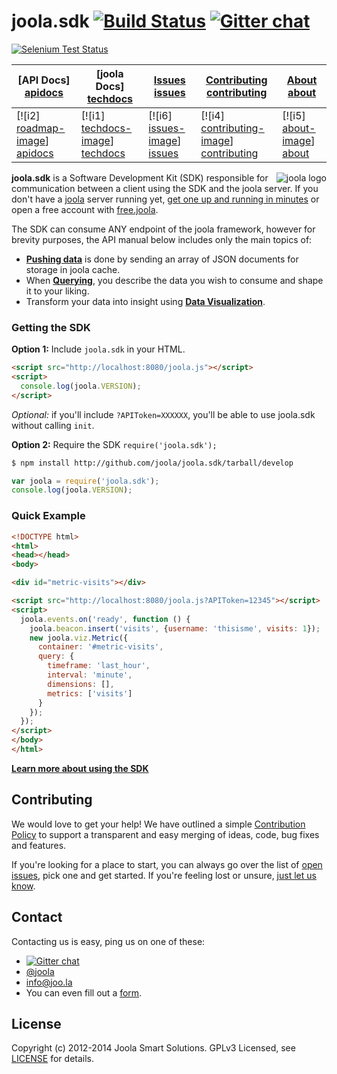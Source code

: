 # joola.sdk [![Build Status][3]][4] [![Gitter chat](https://badges.gitter.im/joola/joola.png)](https://gitter.im/joola/joola)

[![Selenium Test Status](https://saucelabs.com/browser-matrix/joola-io.svg)](https://saucelabs.com/u/joola-io)

| **[API Docs] [apidocs]**     | **[joola Docs] [techdocs]**     | **[Issues] [issues]**     | **[Contributing] [contributing]**           | **[About] [about]**     |
|-------------------------------------|-------------------------------|-------------------------------------|---------------------------------------------|-------------------------------------|
| [![i2] [roadmap-image]] [apidocs] | [![i1] [techdocs-image]] [techdocs] | [![i6] [issues-image]] [issues] | [![i4] [contributing-image]] [contributing] | [![i5] [about-image]] [about] |

<img src="http://i.imgur.com/Kx6l8s3.png" alt="joola logo" title="joola" align="right" />

**joola.sdk** is a Software Development Kit (SDK) responsible for communication between a client using the SDK and the joola server. If you don't have a [joola][joola] server running yet, [get one up and running in minutes][joola] or open a free account with [free.joola][free.joola].

The SDK can consume ANY endpoint of the joola framework, however for brevity purposes, the API manual below includes only the main topics of:
- [**Pushing data**](http://github.com/joola/joola/wiki/pushing-data) is done by sending an array of JSON documents for storage in joola cache.
- When [**Querying**](http://github.com/joola/joola/wiki/analytics-and-visualization), you describe the data you wish to consume and shape it to your liking. 
- Transform your data into insight using [**Data Visualization**](http://github.com/joola/joola/wiki/analytics-and-visualization).

### Getting the SDK

**Option 1:** Include `joola.sdk` in your HTML.
```html
<script src="http://localhost:8080/joola.js"></script>
<script>
  console.log(joola.VERSION);
</script>
```
*Optional:* if you'll include `?APIToken=XXXXXX`, you'll be able to use joola.sdk without calling `init`.

**Option 2:** Require the SDK `require('joola.sdk');`
```bash
$ npm install http://github.com/joola/joola.sdk/tarball/develop
```
```js
var joola = require('joola.sdk');
console.log(joola.VERSION);
```

### Quick Example
```html
<!DOCTYPE html>
<html>
<head></head>
<body>

<div id="metric-visits"></div>

<script src="http://localhost:8080/joola.js?APIToken=12345"></script>
<script>
  joola.events.on('ready', function () {
    joola.beacon.insert('visits', {username: 'thisisme', visits: 1});
    new joola.viz.Metric({
      container: '#metric-visits',
      query: {
        timeframe: 'last_hour',
        interval: 'minute',
        dimensions: [],
        metrics: ['visits']
      }
    });
  });
</script>
</body>
</html>
```

[**Learn more about using the SDK**](http://github.com/joola/joola/wiki/sdk-api-documentation)

## Contributing
We would love to get your help! We have outlined a simple [Contribution Policy][18] to support a transparent and easy merging
of ideas, code, bug fixes and features.

If you're looking for a place to start, you can always go over the list of [open issues][17], pick one and get started.
If you're feeling lost or unsure, [just let us know](#Contact).

## Contact
Contacting us is easy, ping us on one of these:

- [![Gitter chat](https://badges.gitter.im/joola/joola.png)](https://gitter.im/joola/joola)
- [@joola][19]
- [info@joo.la][20]
- You can even fill out a [form][21].

## License
Copyright (c) 2012-2014 Joola Smart Solutions. GPLv3 Licensed, see [LICENSE][24] for details.


[1]: https://coveralls.io/repos/joola/joola.sdk/badge.png?branch=develop
[2]: https://coveralls.io/r/joola/joola.sdk?branch=develop
[3]: https://travis-ci.org/joola/joola.sdk.png?branch=develop
[4]: https://travis-ci.org/joola/joola.sdk?branch=develop
[17]: http://https://joolatech.atlassian.net/browse/JARVIS
[18]: https://github.com/joola/joola/blob/master/CONTRIBUTING.md
[19]: http://twitter.com/joola
[20]: mailto://info@joo.la
[21]: http://github.com/joola/joola/
[22]: http://joola/
[24]: https://github.com/joola/joola/blob/master/LICENSE.md

[about-image]: https://github.com/joola/joola/wiki/images/about.png
[techdocs-image]: https://github.com/joola/joola/wiki/images/techdocs.png
[setup-image]: https://github.com/joola/joola/wiki/images/setup.png
[roadmap-image]: https://github.com/joola/joola/wiki/images/roadmap.png
[contributing-image]: https://github.com/joola/joola/wiki/images/contributing.png
[issues-image]: https://github.com/joola/joola/wiki/images/issues.png

[about]: https://github.com/joola/joola/wiki/joola-overview
[techdocs]: https://github.com/joola/joola/wiki/Technical-documentation
[apidocs]: http://github.com/joola/joola/wiki/sdk
[setup]: #getting-the-sdk
[roadmap]: https://github.com/joola/joola/wiki/Product-roadmap
[contributing]: https://github.com/joola/joola/wiki/Contributing
[issues]: https://github.com/joola/joola.sdk/issues

[joola]: http://joola/
[free.joola]: http://free.joola/
[highcharts]: http://www.highcharts.com

